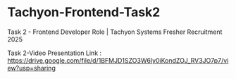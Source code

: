 # Tachyon-Frontend-Task2
Task 2 - Frontend Developer Role | Tachyon Systems Fresher Recruitment 2025

Task 2-Video Presentation Link : https://drive.google.com/file/d/1BFMJD1SZO3W6ly0iKondZOJ_RV3JO7p7/view?usp=sharing
